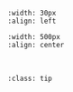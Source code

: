 ```{image} Inkscape/Untitled_11.png 
:width: 30px 
:align: left
``` 

```{image} Inkscape/Untitled_11.png 
:width: 500px 
:align: center
``` 
<br>

```{admonition} ToDo:
:class: tip

```